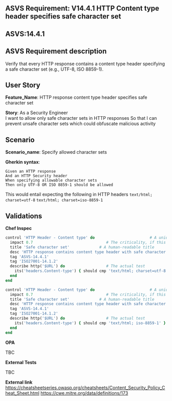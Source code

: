 ## ASVS Requirement: V14.4.1 HTTP Content type header specifies safe character set
## ASVS:14.4.1

## ASVS Requirement description
Verify that every HTTP response contains a content type header specifying a safe character set (e.g., UTF-8, ISO 8859-1).

## User Story
**Feature_Name**: HTTP response content type header specifies safe character set

**Story**:
As a Security Engineer\
I want to allow only safe character sets in HTTP responses
So that I can prevent unsafe character sets which could obfuscate malicious activity

## Scenario
**Scenario_name**: Specify allowed character sets

**Gherkin syntax**:
```gherkin
Given an HTTP response
And an HTTP Security header
When specifying allowable character sets
Then only UTF-8 OR ISO 8859-1 should be allowed
```

This would entail expecting the following in HTTP headers
`text/html; charset=utf-8`
`text/html; charset=iso-8859-1`

## Validations

**Chef Inspec**

```ruby
control 'HTTP Header - Content type' do                        # A unique ID for this control
  impact 0.7                                # The criticality, if this control fails.
  title 'Safe character set'             # A human-readable title
  desc 'HTTP response contains content type header with safe character set'
  tag 'ASVS-14.4.1'
  tag 'ISO27001-14.1.2'
  describe http('$URL') do                  # The actual test
    its('headers.Content-type') { should cmp 'text/html; charset=utf-8' }
  end
end

control 'HTTP Header - Content type' do                        # A unique ID for this control
  impact 0.7                                # The criticality, if this control fails.
  title 'Safe character set'             # A human-readable title
  desc 'HTTP response contains content type header with safe character set'
  tag 'ASVS-14.4.1'
  tag 'ISO27001-14.1.2'
  describe http('$URL') do                  # The actual test
    its('headers.Content-type') { should cmp 'text/html; iso-8859-1' }
  end
end
```

**OPA**

TBC

**External Tests**

TBC

**External link**
https://cheatsheetseries.owasp.org/cheatsheets/Content_Security_Policy_Cheat_Sheet.html
https://cwe.mitre.org/data/definitions/173